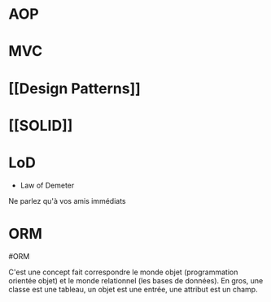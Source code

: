 
# AOP

# MVC

# [[Design Patterns]]

# [[SOLID]] 

# LoD

- Law of Demeter

Ne parlez qu'à vos amis immédiats

# ORM
#ORM 

C'est une concept fait correspondre le monde objet (programmation orientée objet) et le monde relationnel (les bases de données). En gros, une classe est une tableau, un objet est une entrée, une attribut est un champ.

